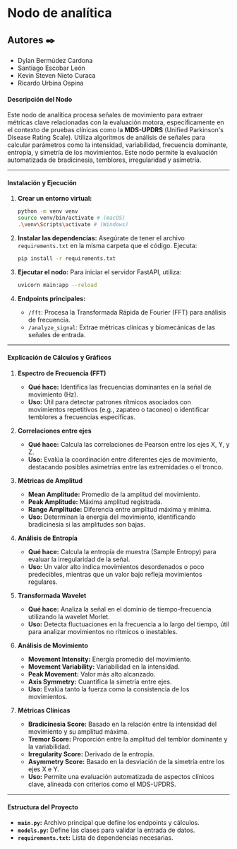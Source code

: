 # Nodo de analítica

## **Autores** ✒️

- Dylan Bermúdez Cardona
- Santiago Escobar León
- Kevin Steven Nieto Curaca
- Ricardo Urbina Ospina

#### **Descripción del Nodo**
Este nodo de analítica procesa señales de movimiento para extraer métricas clave relacionadas con la evaluación motora, específicamente en el contexto de pruebas clínicas como la **MDS-UPDRS** (Unified Parkinson's Disease Rating Scale). Utiliza algoritmos de análisis de señales para calcular parámetros como la intensidad, variabilidad, frecuencia dominante, entropía, y simetría de los movimientos. Este nodo permite la evaluación automatizada de bradicinesia, temblores, irregularidad y asimetría.

---

#### **Instalación y Ejecución**
1. **Crear un entorno virtual:**
   ```bash
   python -m venv venv
   source venv/bin/activate # (macOS)
   .\venv\Scripts\activate # (Windows)
   ```

2. **Instalar las dependencias:**
   Asegúrate de tener el archivo `requirements.txt` en la misma carpeta que el código. Ejecuta:
   ```bash
   pip install -r requirements.txt
   ```

3. **Ejecutar el nodo:**
   Para iniciar el servidor FastAPI, utiliza:
   ```bash
   uvicorn main:app --reload
   ```

4. **Endpoints principales:**
   - `/fft`: Procesa la Transformada Rápida de Fourier (FFT) para análisis de frecuencia.
   - `/analyze_signal`: Extrae métricas clínicas y biomecánicas de las señales de entrada.

---

#### **Explicación de Cálculos y Gráficos**

1. **Espectro de Frecuencia (FFT)**
   - **Qué hace:** Identifica las frecuencias dominantes en la señal de movimiento (Hz).
   - **Uso:** Útil para detectar patrones rítmicos asociados con movimientos repetitivos (e.g., zapateo o taconeo) o identificar temblores a frecuencias específicas.

2. **Correlaciones entre ejes**
   - **Qué hace:** Calcula las correlaciones de Pearson entre los ejes X, Y, y Z.
   - **Uso:** Evalúa la coordinación entre diferentes ejes de movimiento, destacando posibles asimetrías entre las extremidades o el tronco.

3. **Métricas de Amplitud**
   - **Mean Amplitude:** Promedio de la amplitud del movimiento.
   - **Peak Amplitude:** Máxima amplitud registrada.
   - **Range Amplitude:** Diferencia entre amplitud máxima y mínima.
   - **Uso:** Determinan la energía del movimiento, identificando bradicinesia si las amplitudes son bajas.

4. **Análisis de Entropía**
   - **Qué hace:** Calcula la entropía de muestra (Sample Entropy) para evaluar la irregularidad de la señal.
   - **Uso:** Un valor alto indica movimientos desordenados o poco predecibles, mientras que un valor bajo refleja movimientos regulares.

5. **Transformada Wavelet**
   - **Qué hace:** Analiza la señal en el dominio de tiempo-frecuencia utilizando la wavelet Morlet.
   - **Uso:** Detecta fluctuaciones en la frecuencia a lo largo del tiempo, útil para analizar movimientos no rítmicos o inestables.

6. **Análisis de Movimiento**
   - **Movement Intensity:** Energía promedio del movimiento.
   - **Movement Variability:** Variabilidad en la intensidad.
   - **Peak Movement:** Valor más alto alcanzado.
   - **Axis Symmetry:** Cuantifica la simetría entre ejes.
   - **Uso:** Evalúa tanto la fuerza como la consistencia de los movimientos.

7. **Métricas Clínicas**
   - **Bradicinesia Score:** Basado en la relación entre la intensidad del movimiento y su amplitud máxima. 
   - **Tremor Score:** Proporción entre la amplitud del temblor dominante y la variabilidad.
   - **Irregularity Score:** Derivado de la entropía.
   - **Asymmetry Score:** Basado en la desviación de la simetría entre los ejes X e Y.
   - **Uso:** Permite una evaluación automatizada de aspectos clínicos clave, alineada con criterios como el MDS-UPDRS.

---

#### **Estructura del Proyecto**
- **`main.py`:** Archivo principal que define los endpoints y cálculos.
- **`models.py`:** Define las clases para validar la entrada de datos.
- **`requirements.txt`:** Lista de dependencias necesarias.